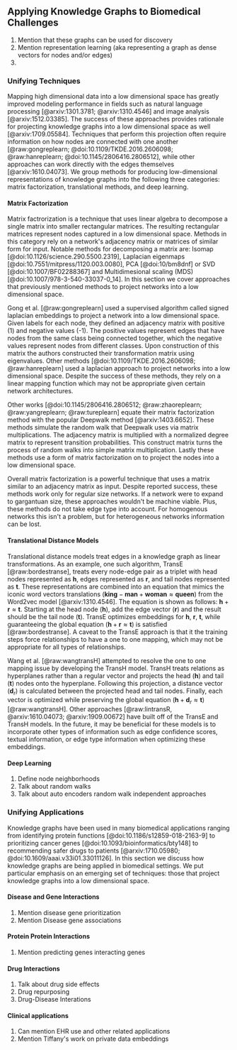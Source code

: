 ## Applying Knowledge Graphs to Biomedical Challenges

1. Mention that these graphs can be used for discovery
2. Mention representation learning (aka representing a graph as dense vectors for nodes and/or edges)
3. 

### Unifying Techniques

Mapping high dimensional data into a low dimensional space has greatly improved modeling performance in fields such as natural language processing [@arxiv:1301.3781; @arxiv:1310.4546] and image analysis [@arxiv:1512.03385].
The success of these approaches provides rationale for projecting knowledge graphs into a low dimensional space as well [@arxiv:1709.05584].
Techniques that perform this projection often require information on how nodes are connected with one another [@raw:gongreplearn; @doi:10.1109/TKDE.2016.2606098; @raw:hanreplearn; @doi:10.1145/2806416.2806512], while other approaches can work directly with the edges themselves [@arxiv:1610.04073].
We group methods for producing low-dimensional representations of knowledge graphs into the following three categories: matrix factorization, translational methods, and deep learning.

#### Matrix Factorization

Matrix factrorization is a technique that uses linear algebra to decompose a single matrix into smaller rectangular matrices.
The resulting rectangular matrices represent nodes captured in a low dimensional space.
Methods in this category rely on a network's adjacency matrix or matrices of similar form for input.
Notable methods for decomposing a matrix are: Isomap [@doi:10.1126/science.290.5500.2319], Laplacian eigenmaps [@doi:10.7551/mitpress/1120.003.0080], PCA [@doi:10/bm8dnf] or SVD [@doi:10.1007/BF02288367] and Multidimesional scaling (MDS) [@doi:10.1007/978-3-540-33037-0_14].
In this section we cover approaches that previously mentioned methods to project networks into a low dimensional space.

Gong et al. [@raw:gongreplearn] used a supervised algorithm called signed laplacian embeddings to project a network into a low dimensional space.
Given labels for each node, they defined an adjacency matrix with positive (1) and negative values (-1).
The positive values represent edges that have nodes from the same class being connected together, which the negative values represent nodes from different classes.
Upon construction of this matrix the authors constructed their transformation matrix using eigenvalues.
Other methods [@doi:10.1109/TKDE.2016.2606098; @raw:hanreplearn] used a laplacian approach to project networks into a low dimensional space.
Despite the success of these methods, they rely on a linear mapping function which may not be appropriate given certain network architectures.

Other works [@doi:10.1145/2806416.2806512; @raw:zhaoreplearn; @raw:yangreplearn; @raw:tureplearn] equate their matrix factorization method with the popular Deepwalk method [@arxiv:1403.6652]. 
These methods simulate the random walk that Deepwalk uses via matrix multiplications.
The adjacency matrix is multiplied with a normalized degree matrix to represent transition probabilities.
This construct matrix turns the process of random walks into simple matrix multiplication.
Lastly these methods use a form of matrix factorization on to project the nodes into a low dimensional space.

Overall matrix factorization is a powerful technique that uses a matrix similar to an adjacency matrix as input.
Despite reported success, these methods work only for regular size networks.
If a network were to expand to gargantuan size, these  approaches wouldn't be machine viable.
Plus, these methods do not take edge type into account.
For homogenous networks this isn't a problem, but for heterogeneous networks information can be lost.  

#### Translational Distance Models

Translational distance models treat edges in a knowledge graph as linear transformations.
As an example, one such algorithm, TransE [@raw:bordestranse], treats every node-edge pair as a triplet with head nodes represented as $\textbf{h}$, edges represented as $\textbf{r}$, and tail nodes represented as $\textbf{t}$.
These representations are combined into an equation that mimics the iconic word vectors translations ($\textbf{king} - \textbf{man} + \textbf{woman} \approx \textbf{queen}$) from the Word2vec model [@arxiv:1310.4546].
The equation is shown as follows: $\textbf{h} + \textbf{r} \approx \textbf{t}$.
Starting at the head node ($\textbf{h}$), add the edge vector ($\textbf{r}$) and the result should be the tail node ($\textbf{t}$).
TransE optimizes embeddings for $\textbf{h}$, $\textbf{r}$, $\textbf{t}$, while guaranteeing the global equation ($\textbf{h} + \textbf{r} \approx \textbf{t}$) is satisfied [@raw:bordestranse].
A caveat to the TransE approach is that it the training steps force relationships to have a one to one mapping, which may not be appropriate for all types of relationships.

Wang et al. [@raw:wangtransH] attempted to resolve the one to one mapping issue by developing the TransH model.
TransH treats relations as hyperplanes rather than a regular vector and projects the head ($\textbf{h}$) and tail ($\textbf{t}$) nodes onto the hyperplane.
Following this projection, a distance vector ($\textbf{d}_{r}$) is calculated between the projected head and tail nodes.
Finally, each vector is optimized while preserving the global equation ($\textbf{h} + \textbf{d}_{r} \approx \textbf{t}$) [@raw:wangtransH].
Other approaches [@raw:lintransR, @arxiv:1610.04073; @arxiv:1909.00672] have built off of the TransE and TransH models. 
In the future, it may be beneficial for these models is to incorporate other types of information such as edge confidence scores, textual information, or edge type information when optimizing these embeddings.

#### Deep Learning

1. Define node neighborhoods
2. Talk about random walks 
3. Talk about auto encoders random walk independent approaches 

### Unifying Applications

Knowledge graphs have been used in many biomedical applications ranging from identifying protein functions [@doi:10.1186/s12859-018-2163-9] to prioritizing cancer genes [@doi:10.1093/bioinformatics/bty148] to recommending safer drugs to patients [@arxiv:1710.05980; @doi:10.1609/aaai.v33i01.33011126].
In this section we discuss how knowledge graphs are being applied in biomedical settings. 
We put particular emphasis on an emerging set of techniques: those that project knowledge graphs into a low dimensional space.

#### Disease and Gene Interactions

1. Mention disease gene prioritization
2. Mention Disease gene associations

#### Protein Protein Interactions

1. Mention predicting genes interacting genes

#### Drug Interactions

1. Talk about drug side effects
2. Drug repurposing
3. Drug-Disease Interations

#### Clinical applications

1. Can mention EHR use and other related applications
2. Mention Tiffany's work on private data embeddings
